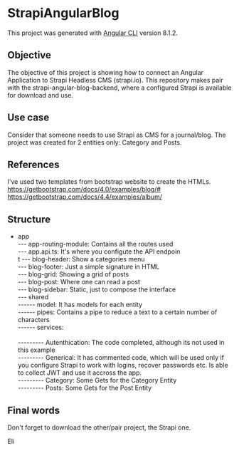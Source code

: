 # StrapiAngularBlog

This project was generated with [Angular CLI](https://github.com/angular/angular-cli) version 8.1.2.

## Objective

The objective of this project is showing how to connect an Angular Application to Strapi Headless CMS (strapi.io). This repository makes pair with the strapi-angular-blog-backend, where a configured Strapi is available for download and use.

## Use case
Consider that someone needs to use Strapi as CMS for a journal/blog. The project was created for 2 entities only: Category and Posts.

## References
I've used two templates from bootstrap website to create the HTMLs. 
https://getbootstrap.com/docs/4.0/examples/blog/#
https://getbootstrap.com/docs/4.4/examples/album/

## Structure

- app<br>
--- app-routing-module: Contains all the routes used<br>
--- app.api.ts: It's where you configute the API endpoin<br>t
--- blog-header: Show a categories menu<br>
--- blog-footer: Just a simple signature in HTML<br>
--- blog-grid: Showing a grid of posts<br>
--- blog-post: Where one can read a post<br>
--- blog-sidebar: Static, just to compose the interface<br>
--- shared<br>
------ model: It has models for each entity<br>
------ pipes: Contains a pipe to reduce a text to a certain number of characters<br>
------ services: <br><br>
--------- Autenthication: The code completed, although its not used in this example<br>
--------- Generical: It has commented code, which will be used only if you configure 
Strapi to work with logins, recover passwords etc. Is able to collect JWT and use it accross the app.<br>
--------- Category: Some Gets for the Category Entity<br>
--------- Posts: Some Gets for the Post Entity<br>

## Final words

Don't forget to download the other/pair project, the Strapi one.

Eli
